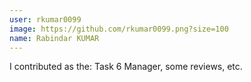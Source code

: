 ```yaml
---
user: rkumar0099
image: https://github.com/rkumar0099.png?size=100
name: Rabindar KUMAR
---
```


I contributed as the: Task 6 Manager, some reviews, etc.
